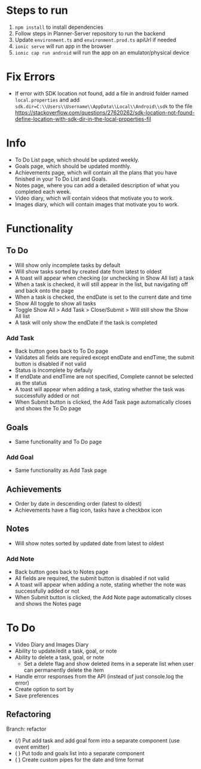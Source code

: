 # Steps to run
1. `npm install` to install dependencies
2. Follow steps in Planner-Server repository to run the backend
3. Update `environment.ts` and `environment.prod.ts` apiUrl if needed
4. `ionic serve` will run app in the browser
5. `ionic cap run android` will run the app on an emulator/physical device

# Fix Errors
- If error with SDK location not found, add a file in android folder named `local.properties` and add `sdk.dir=C:\\Users\\Username\\AppData\\Local\\Android\\sdk` to the file
https://stackoverflow.com/questions/27620262/sdk-location-not-found-define-location-with-sdk-dir-in-the-local-properties-fil

# Info
- To Do List page, which should be updated weekly.
- Goals page, which should be updated monthly.
- Achievements page, which will contain all the plans that you have finished in your To Do List and Goals.
- Notes page, where you can add a detailed description of what you completed each week.
- Video diary, which will contain videos that motivate you to work.
- Images diary, which will contain images that motivate you to work.

# Functionality
## To Do
- Will show only incomplete tasks by default
- Will show tasks sorted by created date from latest to oldest
- A toast will appear when checking (or unchecking in Show All list) a task
- When a task is checked, it will still appear in the list, but navigating off and back onto the page
- When a task is checked, the endDate is set to the current date and time
- Show All toggle to show all tasks
- Toggle Show All > Add Task > Close/Submit > Will still show the Show All list
- A task will only show the endDate if the task is completed

### Add Task
- Back button goes back to To Do page
- Validates all fields are required except endDate and endTime, the submit button is disabled if not valid
- Status is Incomplete by defauly
- If endDate and endTime are not specified, Complete cannot be selected as the status
- A toast will appear when adding a task, stating whether the task was successfully added or not
- When Submit button is clicked, the Add Task page automatically closes and shows the To Do page

## Goals
- Same functionality and To Do page

### Add Goal
- Same functionality as Add Task page

## Achievements
- Order by date in descending order (latest to oldest)
- Achievements have a flag icon, tasks have a checkbox icon

## Notes
- Will show notes sorted by updated date from latest to oldest


### Add Note
- Back button goes back to Notes page
- All fields are required, the submit button is disabled if not valid
- A toast will appear when adding a note, stating whether the note was successfully added or not
- When Submit button is clicked, the Add Note page automatically closes and shows the Notes page

# To Do
- Video Diary and Images Diary
- Ability to update/edit a task, goal, or note
- Ability to delete a task, goal, or note
  - Set a delete flag and show deleted items in a seperate list when user can permanently delete the item
- Handle error responses from the API (instead of just console.log the error)
- Create option to sort by
- Save preferences

## Refactoring
Branch: refactor
- (/) Put add task and add goal form into a separate component (use event emitter)
- ( ) Put todo and goals list into a separate component
- ( ) Create custom pipes for the date and time format